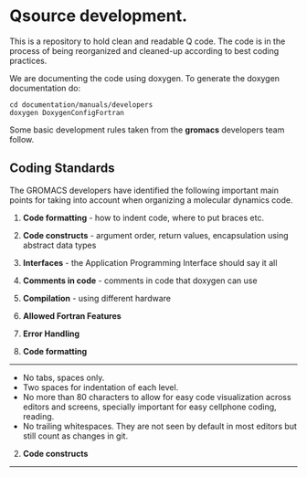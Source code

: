 Qsource development.
================================================================================

This is a repository to hold clean and readable Q code.
The code is in the process of being reorganized and cleaned-up
according to best coding practices.

We are documenting the code using doxygen. To generate the doxygen
documentation do:  

    cd documentation/manuals/developers
	doxygen DoxygenConfigFortran


Some basic development rules taken from the **gromacs** developers team follow.


Coding Standards
--------------------------------------------------------------------------------

The GROMACS developers have identified the following important main
points for taking into account when organizing a molecular dynamics
code.  

1. **Code formatting** - how to indent code, where to put braces etc.  
2. **Code constructs** - argument order, return values, encapsulation
   using abstract data types  
3. **Interfaces** - the Application Programming Interface should say it
   all  
4. **Comments in code** - comments in code that doxygen can use  
5. **Compilation** - using different hardware  
6. **Allowed Fortran Features**  
7. **Error Handling**  



1. **Code formatting**  
--------------------------------------------------------------------------------

* No tabs, spaces only.  
* Two spaces for indentation of each level.  
* No more than 80 characters to allow for easy code visualization
  across editors and screens, specially important for easy cellphone
  coding, reading.  
* No trailing whitespaces. They are not seen by default in most
  editors but still count as changes in git.  


2. **Code constructs**  
--------------------------------------------------------------------------------


